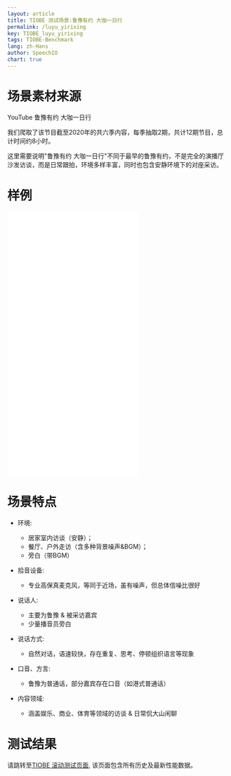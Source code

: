 ```yaml
---
layout: article
title: TIOBE 测试场景:鲁豫有约 大咖一日行
permalink: /luyu_yirixing
key: TIOBE_luyu_yirixing
tags: TIOBE-Benchmark
lang: zh-Hans
author: SpeechIO
chart: true
---
```


# 场景素材来源
YouTube 鲁豫有约 大咖一日行

我们爬取了该节目截至2020年的共六季内容，每季抽取2期，共计12期节目，总计时间约8小时。

这里需要说明"鲁豫有约 大咖一日行"不同于最早的鲁豫有约，不是完全的演播厅沙发访谈，而是日常跟拍，环境多样丰富，同时也包含安静环境下的对座采访。

# 样例
<iframe src="//player.bilibili.com/player.html?aid=8613972&bvid=BV1sx41127BR&cid=14185718&page=1" scrolling="no" border="0" frameborder="no" framespacing="0" allowfullscreen="true"> </iframe>
<iframe src="//player.bilibili.com/player.html?aid=49051024&bvid=BV1Kb411K78D&cid=85907303&page=1" scrolling="no" border="0" frameborder="no" framespacing="0" allowfullscreen="true"> </iframe>
<iframe src="//player.bilibili.com/player.html?aid=49105180&bvid=BV1pb411K7PW&cid=86001765&page=1" scrolling="no" border="0" frameborder="no" framespacing="0" allowfullscreen="true"> </iframe>
<iframe src="//player.bilibili.com/player.html?aid=16951745&bvid=BV1JW411Y7Pp&cid=27712013&page=1" scrolling="no" border="0" frameborder="no" framespacing="0" allowfullscreen="true"> </iframe>

# 场景特点
* 环境:
    * 居家室内访谈（安静）；
    * 餐厅、户外走访（含多种背景噪声&BGM）；
    * 旁白（带BGM）

* 拾音设备:
    * 专业高保真麦克风，等同于近场，虽有噪声，但总体信噪比很好

* 说话人:
    * 主要为鲁豫 & 被采访嘉宾
    * 少量播音员旁白

* 说话方式:
    * 自然对话，语速较快，存在重复、思考、停顿组织语言等现象

* 口音、方言:
    * 鲁豫为普通话，部分嘉宾存在口音（如港式普通话）

* 内容领域:
    * 涵盖娱乐、商业、体育等领域的访谈 & 日常侃大山闲聊

# 测试结果
请跳转至[TIOBE 滚动测试页面](/timeline#场景鲁豫有约-大咖一日行), 该页面包含所有历史及最新性能数据。